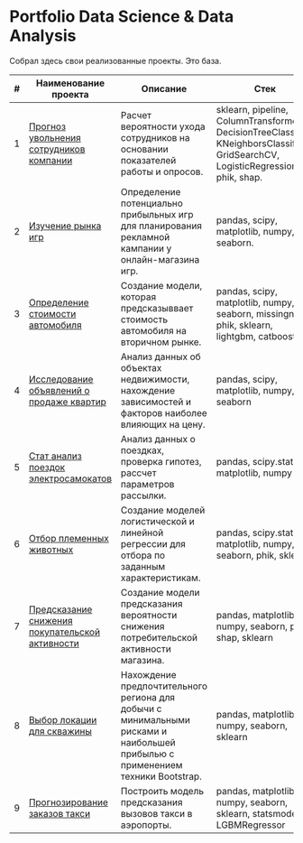 # Portfolio Data Science & Data Analysis
Собрал здесь свои реализованные проекты. Это база.


| # | Наименование проекта  | Описание | Стек |
|---|-------------|----------|------|
| 1 | [Прогноз увольнения <br>сотрудников компании](https://github.com/saminter22/data_science/tree/main/predicting_dismissal_for_hr) | Расчет  вероятности ухода сотрудников на основании показателей работы и опросов.         | sklearn, pipeline, ColumnTransformer, DecisionTreeClassifier, KNeighborsClassifier, GridSearchCV, LogisticRegression, phik, shap.     |
| 2 | [Изучение рынка игр](https://github.com/saminter22/data_science/tree/main/game_market_research)     | Определение потенциально прибыльных игр для планирования рекламной кампании у онлайн-магазина игр.  |  pandas, scipy, matplotlib, numpy, seaborn.    |
| 3 |[Определение стоимости автомобиля](https://github.com/saminter22/data_science/tree/main/car_price) | Создание модели, которая предсказыввает стоимость автомобиля на вторичном рынке. | pandas, scipy, matplotlib, numpy, seaborn, missingno, phik, sklearn, lightgbm, catboost |
| 4 |[Исследование объявлений о продаже квартир](https://github.com/saminter22/data_science/tree/main/apartment_price) | Анализ данных об объектах недвижимости, нахождение зависимостей и факторов наиболее влияющих на цену. | pandas, scipy, matplotlib, numpy, seaborn |
| 5 |[Стат анализ поездок электросамокатов](https://github.com/saminter22/data_science/tree/main/stat_analysis) | Анализ данных о поездках, проверка гипотез, рассчет параметров рассылки. | pandas, scipy.stats, matplotlib, numpy |
| 6 |[Отбор племенных животных](https://github.com/saminter22/data_science/tree/main/cow_buy) | Создание моделей логистической и линейной регрессии для отбора по заданным характеристикам. | pandas, scipy.stats, matplotlib, numpy, seaborn, phik, sklearn |
| 7 |[Предсказание снижения покупательской активности](https://github.com/saminter22/data_science/tree/main/market_clients) | Создание модели предсказания вероятности снижения потребительской активности магазина. | pandas, matplotlib, numpy, seaborn, phik, shap, sklearn |
| 8 |[Выбор локации для скважины](https://github.com/saminter22/data_science/tree/main/oil_choice) | Нахождение предпочтительного региона для добычи с минимальными рисками и наибольшей прибылью с применением техники Bootstrap. | pandas, matplotlib, numpy, seaborn, sklearn |
| 9 |[Прогнозирование заказов такси](https://github.com/saminter22/data_science/tree/main/taxi_orders_predict) | Построить модель предсказания  вызовов такси в аэропорты. | pandas, matplotlib, numpy, seaborn, sklearn, statsmodels, LGBMRegressor |
